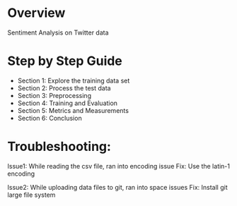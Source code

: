 # Overview

Sentiment Analysis on Twitter data

# Step by Step Guide

- Section 1: Explore the training data set
- Section 2: Process the test data
- Section 3: Preprocessing
- Section 4: Training and Evaluation
- Section 5: Metrics and Measurements
- Section 6: Conclusion

# Troubleshooting:

Issue1: While reading the csv file, ran into encoding issue
Fix: Use the latin-1 encoding

Issue2: While uploading data files to git, ran into space issues
Fix: Install git large file system 
